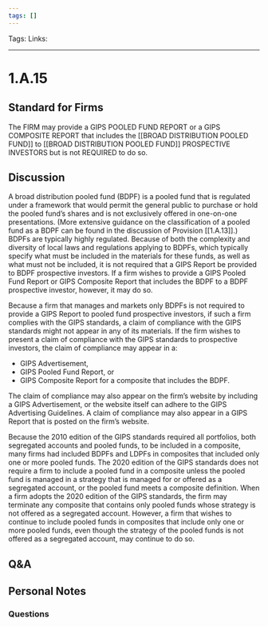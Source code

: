 ```yaml
---
tags: []
---
```

Tags:
Links: 
___
# 1.A.15
## Standard for Firms
The FIRM may provide a GIPS POOLED FUND REPORT or a GIPS COMPOSITE REPORT that includes the [[BROAD DISTRIBUTION POOLED FUND]] to [[BROAD DISTRIBUTION POOLED FUND]] PROSPECTIVE INVESTORS but is not REQUIRED to do so.
## Discussion
A broad distribution pooled fund (BDPF) is a pooled fund that is regulated under a framework that would permit the general public to purchase or hold the pooled fund’s shares and is not exclusively offered in one-on-one presentations. (More extensive guidance on the classification of a pooled fund as a BDPF can be found in the discussion of Provision [[1.A.13]].) BDPFs are typically highly regulated. Because of both the complexity and diversity of local laws and regulations applying to BDPFs, which typically specify what must be included in the materials for these funds, as well as what must not be included, it is not required that a GIPS Report be provided to BDPF prospective investors. If a firm wishes to provide a GIPS Pooled Fund Report or GIPS Composite Report that includes the BDPF to a BDPF prospective investor, however, it may do so.

Because a firm that manages and markets only BDPFs is not required to provide a GIPS Report to pooled fund prospective investors, if such a firm complies with the GIPS standards, a claim of compliance with the GIPS standards might not appear in any of its materials. If the firm wishes to present a claim of compliance with the GIPS standards to prospective investors, the claim of compliance may appear in a:
- GIPS Advertisement,
- GIPS Pooled Fund Report, or
- GIPS Composite Report for a composite that includes the BDPF.

The claim of compliance may also appear on the firm’s website by including a GIPS Advertisement, or the website itself can adhere to the GIPS Advertising Guidelines. A claim of compliance may also appear in a GIPS Report that is posted on the firm’s website.

Because the 2010 edition of the GIPS standards required all portfolios, both segregated accounts and pooled funds, to be included in a composite, many firms had included BDPFs and LDPFs in composites that included only one or more pooled funds. The 2020 edition of the GIPS standards does not require a firm to include a pooled fund in a composite unless the pooled fund is managed in a strategy that is managed for or offered as a segregated account, or the pooled fund meets a composite definition. When a firm adopts the 2020 edition of the GIPS standards, the firm may terminate any composite that contains only pooled funds whose strategy is not offered as a segregated account. However, a firm that wishes to continue to include pooled funds in composites that include only one or more pooled funds, even though the strategy of the pooled funds is not offered as a segregated account, may continue to do so.
## Q&A

## Personal Notes

### Questions